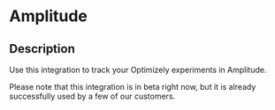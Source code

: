 # Amplitude

## Description

Use this integration to track your Optimizely experiments in Amplitude. 

Please note that this integration is in beta right now, but it is already successfully used by a few of our customers.
